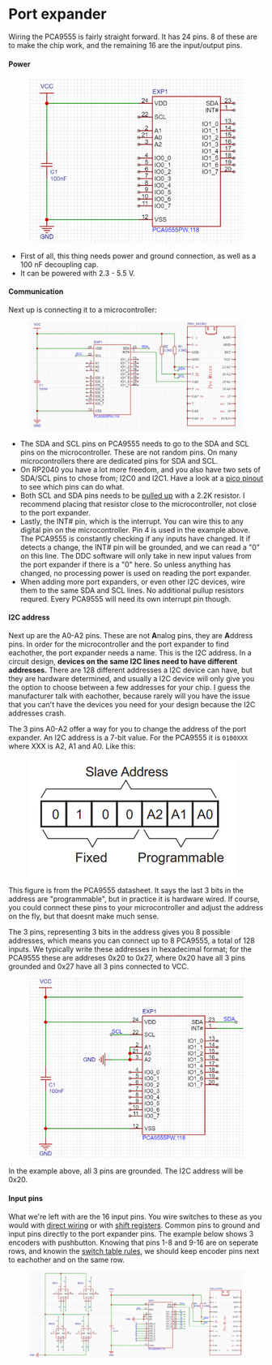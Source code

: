 # Port expander

Wiring the PCA9555 is fairly straight forward. It has 24 pins. 8 of these are to make the chip work, and the remaining 16 are the input/output pins.

#### Power

<figure><img src="../../.gitbook/assets/image (92).png" alt=""><figcaption></figcaption></figure>

* First of all, this thing needs power and ground connection, as well as a 100 nF decoupling cap.&#x20;
* It can be powered with 2.3 - 5.5 V.&#x20;

#### Communication

Next up is connecting it to a microcontroller:

<figure><img src="../../.gitbook/assets/image (93).png" alt=""><figcaption></figcaption></figure>

* The SDA and SCL pins on PCA9555 needs to go to the SDA and SCL pins on the microcontroller. These are not random pins. On many microcontrollers there are dedicated pins for SDA and SCL.
* On RP2040 you have a lot more freedom, and you also have two sets of SDA/SCL pins to chose from; I2C0 and I2C1. Have a look at a [pico pinout](https://microcontrollerslab.com/wp-content/uploads/2021/01/Raspberry-Pi-Pico-pinout-diagram.svg) to see which pins can do what.&#x20;
* Both SCL and SDA pins needs to be [pulled up](shift-registers.md#pull-up-resistors) with a 2.2K resistor. I recommend placing that resistor close to the microcontroller, not close to the port expander.&#x20;
* Lastly, the INT# pin, which is the interrupt. You can wire this to any digital pin on the microcontroller. Pin 4 is used in the example above. The PCA9555 is constantly checking if any inputs have changed. It if detects a change, the INT# pin will be grounded, and we can read a "0" on this line. The DDC software will only take in new input values from the port expander if there is a "0" here. So unless anything has changed, no processing power is used on reading the port expander.&#x20;
* When adding more port expanders, or even other I2C devices, wire them to the same SDA and SCL lines. No additional pullup resistors requred. Every PCA9555 will need its own interrupt pin though.&#x20;

#### I2C address

Next up are the A0-A2 pins. These are not **A**nalog pins, they are **A**ddress pins. In order for the microcontroller and the port expander to find eachother, the port expander needs a name. This is the I2C address. In a circuit design, **devices on the same I2C lines need to have different addresses.** There are 128 different addresses a I2C device can have, but they are hardware determined, and usually a I2C device will only give you the option to choose between a few addresses for your chip. I guess the manufacturer talk with eachother, because rarely will you have the issue that you can't have the devices you need for your design because the I2C addresses crash.&#x20;

The 3 pins A0-A2 offer a way for you to change the address of the port expander. An I2C address is a 7-bit value. For the PCA9555 it is `0100XXX` where XXX is A2, A1 and A0. Like this:&#x20;

<figure><img src="../../.gitbook/assets/image (81).png" alt=""><figcaption></figcaption></figure>

This figure is from the PCA9555 datasheet. It says the last 3 bits in the address are "programmable", but in practice it is hardware wired. If course, you could connect these pins to your microcontroller and adjust the address on the fly, but that doesnt make much sense.&#x20;

The 3 pins, representing 3 bits in the address gives you 8 possible addresses, which means you can connect up to 8 PCA9555, a total of 128 inputs. We typically write these addresses in hexadecimal format; for the PCA9555 these are addreses 0x20 to 0x27, where 0x20 have all 3 pins grounded and 0x27 have all 3 pins connected to VCC.&#x20;

<figure><img src="../../.gitbook/assets/image (85).png" alt=""><figcaption></figcaption></figure>

In the example above, all 3 pins are grounded. The I2C address will be 0x20.&#x20;

#### Input pins

What we're left with are the 16 input pins. You wire switches to these as you would with [direct wiring](non-matrix-wiring.md) or with [shift registers](shift-registers.md). Common pins to ground and input pins directly to the port expander pins. The example below shows 3 encoders with pushbutton. Knowing that pins 1-8 and 9-16 are on seperate rows, and knowin the [switch table rules](../../1.-project-planning/switch-inputs/matrix.md#rules), we should keep encoder pins next to eachother and on the same row.&#x20;

<figure><img src="../../.gitbook/assets/image (95).png" alt=""><figcaption></figcaption></figure>
